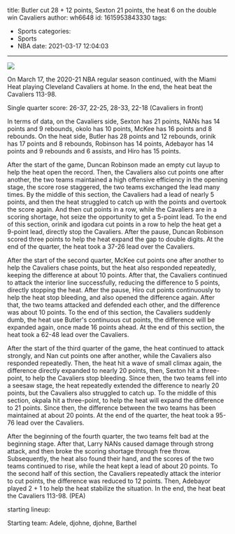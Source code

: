 title: Butler cut 28 + 12 points, Sexton 21 points, the heat 6 on the double win Cavaliers
author: wh6648
id: 1615953843330
tags: 
- Sports
categories: 
- Sports
- NBA
date: 2021-03-17 12:04:03
---
![](https://p9.itc.cn/images01/20210317/2d1d2b37119e4e099769f00eff7d7869.jpeg)


On March 17, the 2020-21 NBA regular season continued, with the Miami Heat playing Cleveland Cavaliers at home. In the end, the heat beat the Cavaliers 113-98.

Single quarter score: 26-37, 22-25, 28-33, 22-18 (Cavaliers in front)

In terms of data, on the Cavaliers side, Sexton has 21 points, NANs has 14 points and 9 rebounds, okolo has 10 points, McKee has 16 points and 8 rebounds. On the heat side, Butler has 28 points and 12 rebounds, orinik has 17 points and 8 rebounds, Robinson has 14 points, Adebayor has 14 points and 9 rebounds and 6 assists, and Hiro has 15 points.

After the start of the game, Duncan Robinson made an empty cut layup to help the heat open the record. Then, the Cavaliers also cut points one after another, the two teams maintained a high offensive efficiency in the opening stage, the score rose staggered, the two teams exchanged the lead many times. By the middle of this section, the Cavaliers had a lead of nearly 5 points, and then the heat struggled to catch up with the points and overtook the score again. And then cut points in a row, while the Cavaliers are in a scoring shortage, hot seize the opportunity to get a 5-point lead. To the end of this section, orinik and igodara cut points in a row to help the heat get a 9-point lead, directly stop the Cavaliers. After the pause, Duncan Robinson scored three points to help the heat expand the gap to double digits. At the end of the quarter, the heat took a 37-26 lead over the Cavaliers.

After the start of the second quarter, McKee cut points one after another to help the Cavaliers chase points, but the heat also responded repeatedly, keeping the difference at about 10 points. After that, the Cavaliers continued to attack the interior line successfully, reducing the difference to 5 points, directly stopping the heat. After the pause, Hiro cut points continuously to help the heat stop bleeding, and also opened the difference again. After that, the two teams attacked and defended each other, and the difference was about 10 points. To the end of this section, the Cavaliers suddenly dumb, the heat use Butler's continuous cut points, the difference will be expanded again, once made 16 points ahead. At the end of this section, the heat took a 62-48 lead over the Cavaliers.

After the start of the third quarter of the game, the heat continued to attack strongly, and Nan cut points one after another, while the Cavaliers also responded repeatedly. Then, the heat hit a wave of small climax again, the difference directly expanded to nearly 20 points, then, Sexton hit a three-point, to help the Cavaliers stop bleeding. Since then, the two teams fell into a seesaw stage, the heat repeatedly extended the difference to nearly 20 points, but the Cavaliers also struggled to catch up. To the middle of this section, okpala hit a three-point, to help the heat will expand the difference to 21 points. Since then, the difference between the two teams has been maintained at about 20 points. At the end of the quarter, the heat took a 95-76 lead over the Cavaliers.

After the beginning of the fourth quarter, the two teams felt bad at the beginning stage. After that, Larry NANs caused damage through strong attack, and then broke the scoring shortage through free throw. Subsequently, the heat also found their hand, and the scores of the two teams continued to rise, while the heat kept a lead of about 20 points. To the second half of this section, the Cavaliers repeatedly attack the interior to cut points, the difference was reduced to 12 points. Then, Adebayor played 2 + 1 to help the heat stabilize the situation. In the end, the heat beat the Cavaliers 113-98. (PEA)

starting lineup:

Starting team: Adele, djohne, djohne, Barthel

